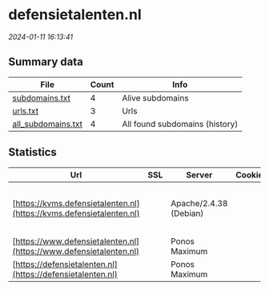 # defensietalenten.nl
*2024-01-11 16:13:41*
## Summary data
| File       | Count | Info |
|------------|-------|------|
|[subdomains.txt](/data/defensietalenten.nl/subdomains.txt)|4|Alive subdomains|
|[urls.txt](/data/defensietalenten.nl/urls.txt)|3|Urls|
|[all_subdomains.txt](/data/defensietalenten.nl/all_subdomains.txt)|4|All found subdomains (history)|
## Statistics
| Url | SSL | Server | Cookie | HSTS | CSP | XFO | XXP | RP | Tech |Title |
|------------|-------|------|------|------|------|------|------|------|------|------|
|[https://kvms.defensietalenten.nl](https://kvms.defensietalenten.nl)| |Apache/2.4.38 (Debian)| | | | | | :white_check_mark: |Apache HTTP Server:2.4.38 Debian PHP:8.1.20||
|[https://www.defensietalenten.nl](https://www.defensietalenten.nl)| |Ponos Maximum| |:white_check_mark: |:warning: | :white_check_mark: | :white_check_mark: | :white_check_mark: |HSTS||
|[https://defensietalenten.nl](https://defensietalenten.nl)| |Ponos Maximum| |:white_check_mark: |:warning: | :white_check_mark: | :white_check_mark: | :white_check_mark: |HSTS|Home - Defensie...|